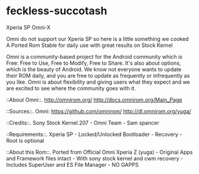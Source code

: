 # feckless-succotash
Xperia SP Omni-X

Omni do not support our Xperia SP so here is a little something we cooked
A Ported Rom Stable for daily use with great results on Stock Kernel

Omni is a community-based project for the Android community which is Free: Free to Use, Free to Modify,
Free to Share. It's also about options, which is the beauty of Android. We know not everyone wants to update their ROM daily,
and you are free to update as frequently or infrequently as you like. Omni is about flexibility and giving users what they expect
and we are excited to see where the community goes with it.

::About Omni::.
http://omnirom.org/
http://docs.omnirom.org/Main_Page

::Sources::.
Omni: https://github.com/omnirom/
http://dl.omnirom.org/yuga/

::Credits::. Sony Stock Kernel.207 - Omni Team - Sam spancer

::Requirements::. Xperia SP - Locked/Unlocked Bootloader - Recovery - Root is optional

::About this Rom::. Ported from Official Omni Xperia Z (yuga) - Original Apps and Framework files intact - With sony stock kernel and cwm recovery - Includes SuperUser and ES File Manager - NO GAPPS

